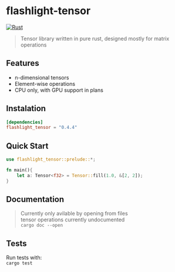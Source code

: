# flashlight-tensor

[![Rust](https://github.com/Bejmach/flashlight_tensor/actions/workflows/rust.yml/badge.svg?event=push)](https://github.com/Bejmach/flashlight_tensor/actions/workflows/rust.yml)

> Tensor library written in pure rust, designed mostly for matrix operations

## Features
- n-dimensional tensors
- Element-wise operations
- CPU only, with GPU support in plans

## Instalation
```toml
[dependencies]
flashlight_tensor = "0.4.4"
```

## Quick Start
```rust
use flashlight_tensor::prelude::*;

fn main(){
    let a: Tensor<f32> = Tensor::fill(1.0, &[2, 2]);
}
```

## Documentation
> Currently only avilable by opening from files  
> tensor operations currently undocumented  
``cargo doc --open``

## Tests
Run tests with:  
``cargo test``
